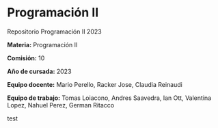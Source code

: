 # Programación II
Repositorio Programación II 2023

**Materia:** Programación II

**Comisión:** 10

**Año de cursada:** 2023

**Equipo docente:** Mario Perello, Racker Jose, Claudia Reinaudi

**Equipo de trabajo:** Tomas Loiacono, Andres Saavedra, Ian Ott, Valentina Lopez, Nahuel Perez, German Ritacco

test
